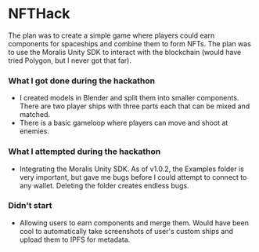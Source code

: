 # NFTHack

The plan was to create a simple game where players could earn components for spaceships and combine them to form NFTs. The plan was to use the Moralis Unity SDK to interact with the blockchain (would have tried Polygon, but I never got that far).

### What I got done during the hackathon

* I created models in Blender and split them into smaller components. There are two player ships with three parts each that can be mixed and matched.
* There is a basic gameloop where players can move and shoot at enemies.

### What I attempted during the hackathon

* Integrating the Moralis Unity SDK. As of v1.0.2, the Examples folder is very important, but gave me bugs before I could attempt to connect to any wallet. Deleting the folder creates endless bugs.

### Didn't start

* Allowing users to earn components and merge them. Would have been cool to automatically take screenshots of user's custom ships and upload them to IPFS for metadata.
